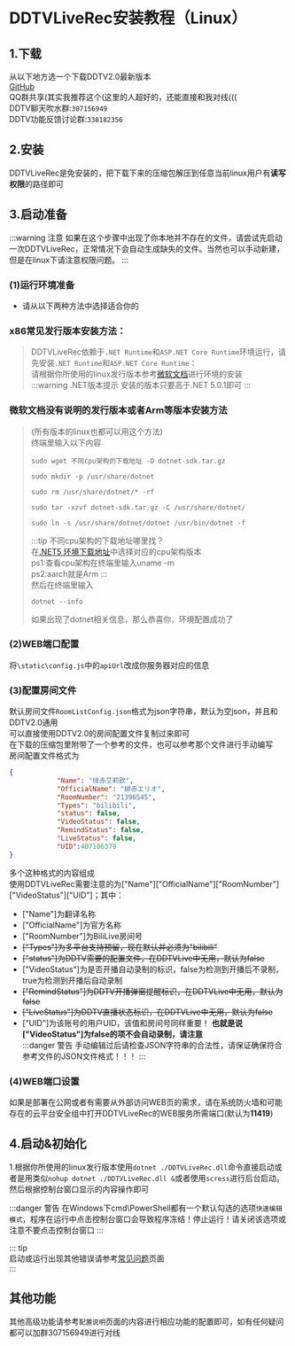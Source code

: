 # DDTVLiveRec安装教程（Linux）
## 1.下载
从以下地方选一个下载DDTV2.0最新版本  
[GitHub](https://hub.fastgit.org/CHKZL/DDTV2/releases/latest)  
QQ群共享(其实我推荐这个(这里的人超好的，还能直接和我对线(((  
DDTV聊天吹水群:`307156949`  
DDTV功能反馈讨论群:`338182356`

## 2.安装
DDTVLiveRec是免安装的，把下载下来的压缩包解压到任意当前linux用户有**读写权限**的路径即可   

## 3.启动准备
:::warning 注意
如果在这个步骤中出现了你本地并不存在的文件，请尝试先启动一次DDTVLiveRec，正常情况下会自动生成缺失的文件。当然也可以手动新建，但是在linux下请注意权限问题。
:::
### (1)运行环境准备
* 请从以下两种方法中选择适合你的
### x86常见发行版本安装方法：
>DDTVLiveRec依赖于`.NET Runtime`和`ASP.NET Core Runtime`环境运行，请先安装`.NET Runtime`和`ASP.NET Core Runtime`：  
>请根据你所使用的linux发行版本参考[微软文档](https://docs.microsoft.com/zh-cn/dotnet/core/install/linux)进行环境的安装  
>:::warning .NET版本提示 
>安装的版本只要高于.NET 5.0.1即可
>:::  
  
### 微软文档没有说明的发行版本或者Arm等版本安装方法  
>(所有版本的linux也都可以用这个方法)  
>终端里输入以下内容
>```shell
>sudo wget 不同cpu架构的下载地址 -O dotnet-sdk.tar.gz
>
>sudo mkdir -p /usr/share/dotnet
>
>sudo rm /usr/share/dotnet/* -rf
>
>sudo tar -xzvf dotnet-sdk.tar.gz -C /usr/share/dotnet/
>
>sudo ln -s /usr/share/dotnet/dotnet /usr/bin/dotnet -f
>```
>:::tip 不同cpu架构的下载地址哪里找？   
>在[.NET5 环境下载地址](https://dotnet.microsoft.com/download/dotnet/5.0)中选择对应的cpu架构版本  
><img :src="$withBase('/dotnet下载地址1.png')">  
><img :src="$withBase('/dotnet下载地址2.png')">  
>ps1:查看cpu架构在终端里输入uname -m  
>ps2:aarch就是Arm
>:::  
>然后在终端里输入
>```shell
>dotnet --info
>```
>如果出现了dotnet相关信息，那么恭喜你，环境配置成功了  

### (2)WEB端口配置

将`\static\config.js`中的`apiUrl`改成你服务器对应的信息  

### (3)配置房间文件
默认房间文件`RoomListConfig.json`格式为json字符串，默认为空json，并且和DDTV2.0通用  
可以直接使用DDTV2.0的房间配置文件复制过来即可  
在下载的压缩包里附带了一个参考的文件，也可以参考那个文件进行手动编写  
房间配置文件格式为
```json
{
            "Name": "绯赤艾莉欧",
            "OfficialName": "緋赤エリオ",
            "RoomNumber": "21396545",
            "Types": "bilibili",
            "status": false,
            "VideoStatus": false,
            "RemindStatus": false,
            "LiveStatus": false,
            "UID":407106379
}
```
多个这种格式的内容组成  
使用DDTVLiveRec需要注意的为["Name"]["OfficialName"]["RoomNumber"]["VideoStatus"]["UID"]；其中：   
* ["Name"]为翻译名称
* ["OfficialName"]为官方名称
* ["RoomNumber"]为BiliLive房间号
* ~~["Types"]为多平台支持预留，现在默认并必须为"bilibili"~~
* ~~["status"]为DDTV需要的配置文件，在DDTVLive中无用，默认为false~~
* ["VideoStatus"]为是否开播自动录制的标识，false为检测到开播后不录制，true为检测到开播后自动录制
* ~~["RemindStatus"]为DDTV开播弹窗提醒标识，在DDTVLive中无用，默认为false~~
* ~~["LiveStatus"]为DDTV直播状态标识，在DDTVLive中无用，默认为false~~  
* ["UID"]为该账号的用户UID，该值和房间号同样重要！
**也就是说["VideoStatus"]为false的项不会自动录制，请注意**  
:::danger 警告 
手动编辑过后请检查JSON字符串的合法性，请保证确保符合参考文件的JSON文件格式！！！
::: 
### (4)WEB端口设置
如果是部署在公网或者有需要从外部访问WEB页的需求，请在系统防火墙和可能存在的云平台安全组中打开DDTVLiveRec的WEB服务所需端口(默认为**11419**)
## 4.启动&初始化
1.根据你所使用的linux发行版本使用`dotnet ./DDTVLiveRec.dll`命令直接启动或者是用类似`nohup dotnet ./DDTVLiveRec.dll &`或者使用`scress`进行后台启动。   
然后根据控制台窗口显示的内容操作即可

:::danger 警告 
在Windows下cmd\PowerShell都有一个默认勾选的选项`快速编辑模式`，程序在运行中点击控制台窗口会导致程序冻结！停止运行！请关闭该选项或注意不要点击控制台窗口
:::

::: tip   
启动或运行出现其他错误请参考[常见问题](../QFA)页面  
:::  

## 其他功能
其他高级功能请参考`配置说明`页面的内容进行相应功能的配置即可，如有任何疑问都可以加群307156949进行对线